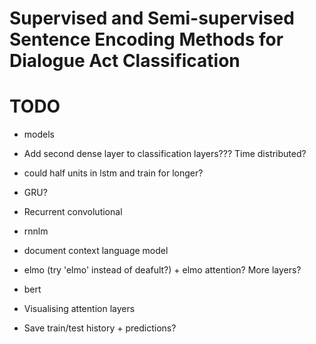 # Supervised and Semi-supervised Sentence Encoding Methods for Dialogue Act Classification

# TODO

- models
- Add second dense layer to classification layers??? Time distributed?
- could half units in lstm and train for longer?

- GRU?
- Recurrent convolutional
- rnnlm
- document context language model
- elmo (try 'elmo' instead of deafult?) + elmo attention? More layers?
- bert

- Visualising attention layers
- Save train/test history + predictions?